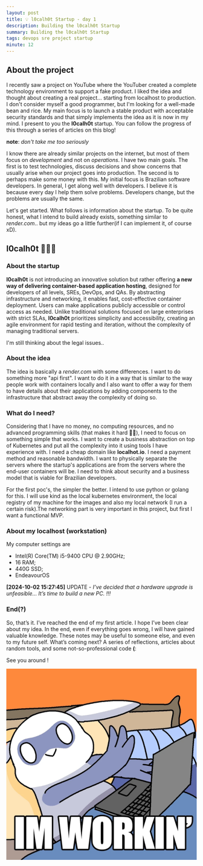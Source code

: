 ```yaml
---
layout: post
title: 💡 l0calh0t Startup - day 1
description: Building the l0calh0t Startup
summary: Building the l0calh0t Startup
tags: devops sre project startup
minute: 12
---
```


## About the project

I recently saw a project on YouTube where the YouTuber created a complete technology environment to support a fake product. I liked the idea and thought about creating a real project... starting from localhost to production. I don't consider myself a good programmer, but I'm looking for a well-made bean and rice. My main focus is to launch a stable product with acceptable security standards and that simply implements the idea as it is now in my mind. I present to you the **l0calh0t** startup. You can follow the progress of this through a series of articles on this blog!

**note**: *don't take me too seriously*

I know there are already similar projects on the internet, but most of them focus on *development* and not on *operations*. I have two main goals. The first is to test technologies, discuss decisions and show concerns that usually arise when our project goes into production. The second is to perhaps make some money with this. My initial focus is Brazilian software developers. In general, I get along well with developers. I believe it is because every day I help them solve problems. Developers change, but the problems are usually the same.

Let's get started. What follows is information about the startup. To be quite honest, what I intend to build already exists, something similar to *render.com*.. but my ideas go a little further(if I can implement it, of course xD).

## l0calh0t 🚀🚀🚀

### About the startup

**l0calh0t** is not introducing an innovative solution but rather offering **a new way of delivering container-based application hosting**, designed for developers of all levels, SREs, DevOps, and QAs. By abstracting infrastructure and networking, it enables fast, cost-effective container deployment. Users can make applications publicly accessible or control access as needed. Unlike traditional solutions focused on large enterprises with strict SLAs, **l0calh0t** prioritizes simplicity and accessibility, creating an agile environment for rapid testing and iteration, without the complexity of managing traditional servers.

I'm still thinking about the legal issues..

### About the idea

The idea is basically a *render.com* with some differences. I want to do something more "api first". I want to do it in a way that is similar to the way people work with containers locally and I also want to offer a way for them to have details about their applications by adding components to the infrastructure that abstract away the complexity of doing so.

### What do I need?

Considering that I have no money, no computing resources, and no advanced programming skills (that makes it hard 🤣🤣), I need to focus on something simple that works. I want to create a business abstraction on top of Kubernetes and put all the complexity into it using tools I have experience with. I need a cheap domain like **localhot.io**. I need a payment method and reasonable bandwidth. I want to physically separate the servers where the startup's applications are from the servers where the end-user containers will be. I need to think about security and a business model that is viable for Brazilian developers.

For the first poc's, the simpler the better. I intend to use python or golang for this. I will use kind as the local kubernetes environment, the local registry of my machine for the images and also my local network (I run a certain risk).The networking part is very important in this project, but first I want a functional MVP.

### About my localhost (workstation)

My computer settings are

- Intel(R) Core(TM) i5-9400 CPU @ 2.90GHz; 
- 16 RAM; 
- 440G SSD; 
- EndeavourOS

**[2024-10-02 15:27:45]** UPDATE - *I’ve decided that a hardware upgrade is unfeasible... It’s time to build a new PC. !!!*

### End(?)

So, that’s it. I’ve reached the end of my first article. I hope I’ve been clear about my idea. In the end, even if everything goes wrong, I will have gained valuable knowledge. These notes may be useful to someone else, and even to my future self. What’s coming next? A series of reflections, articles about random tools, and some not-so-professional code **(**:

See you around !

![working](https://raw.githubusercontent.com/apolzek/apolzek.github.io/refs/heads/main/assets/gif/working.webp)
